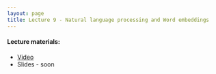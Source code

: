 ```yaml
---
layout: page
title: Lecture 9 - Natural language processing and Word embeddings
---
```


#### Lecture materials:
- [Video](https://youtu.be/1rCoMjn1mIM)
- Slides - soon

